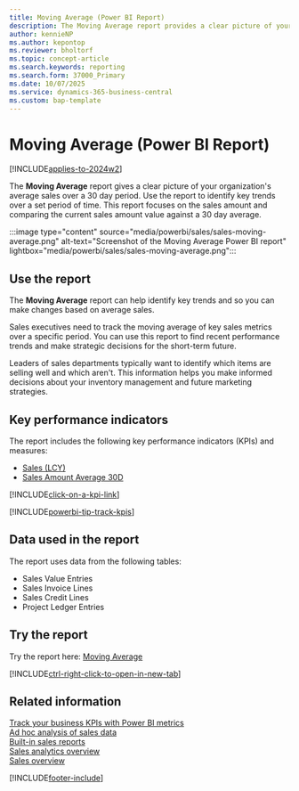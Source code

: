 ```yaml
---
title: Moving Average (Power BI Report)
description: The Moving Average report provides a clear picture of your organization's average sales over a 30 day period.
author: kennieNP
ms.author: kepontop
ms.reviewer: bholtorf
ms.topic: concept-article
ms.search.keywords: reporting
ms.search.form: 37000_Primary
ms.date: 10/07/2025
ms.service: dynamics-365-business-central
ms.custom: bap-template
---
```


# Moving Average (Power BI Report)

[!INCLUDE[applies-to-2024w2](includes/applies-to-2024w2.md)]

The **Moving Average** report gives a clear picture of your organization's average sales over a 30 day period. Use the report to identify key trends over a set period of time. This report focuses on the sales amount and comparing the current sales amount value against a 30 day average.

:::image type="content" source="media/powerbi/sales/sales-moving-average.png" alt-text="Screenshot of the Moving Average Power BI report" lightbox="media/powerbi/sales/sales-moving-average.png":::

## Use the report

The **Moving Average** report can help identify key trends and so you can make changes based on average sales.

Sales executives need to track the moving average of key sales metrics over a specific period. You can use this report to find recent performance trends and make strategic decisions for the short-term future.

Leaders of sales departments typically want to identify which items are selling well and which aren't. This information helps you make informed decisions about your inventory management and future marketing strategies.

## Key performance indicators

The report includes the following key performance indicators (KPIs) and measures:

- [Sales (LCY)](sales-powerbi-sales-kpis.md#sales-lcy)
- [Sales Amount Average 30D](sales-powerbi-sales-kpis.md#sales-amount-avg-30d-fiscal)

[!INCLUDE[click-on-a-kpi-link](includes/click-on-a-kpi-link.md)]

[!INCLUDE[powerbi-tip-track-kpis](includes/powerbi-tip-track-kpis.md)]

## Data used in the report

The report uses data from the following tables:

- Sales Value Entries
- Sales Invoice Lines
- Sales Credit Lines
- Project Ledger Entries

## Try the report

Try the report here: [Moving Average](https://businesscentral.dynamics.com?page=37000)

[!INCLUDE[ctrl-right-click-to-open-in-new-tab](includes/ctrl-right-click-to-open-in-new-tab.md)]

## Related information

[Track your business KPIs with Power BI metrics](track-kpis-with-power-bi-metrics.md)  
[Ad hoc analysis of sales data](ad-hoc-analysis-sales.md)  
[Built-in sales reports](sales-reports.md)  
[Sales analytics overview](sales-analytics-overview.md)  
[Sales overview](sales-manage-sales.md)  

[!INCLUDE[footer-include](includes/footer-banner.md)]
